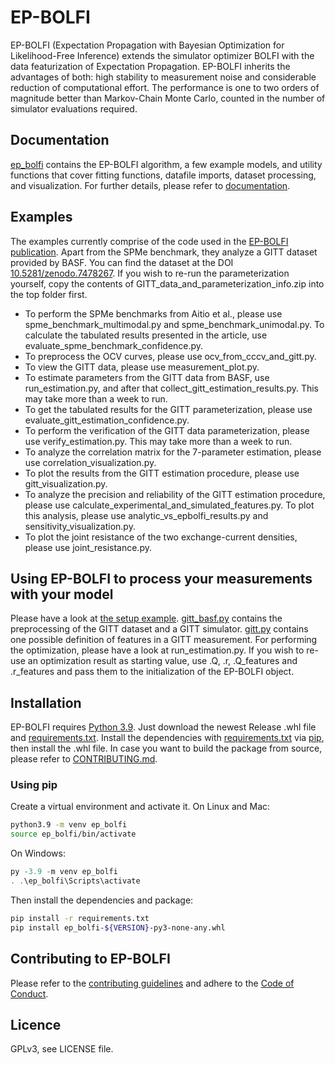 # EP-BOLFI

EP-BOLFI (Expectation Propagation with Bayesian Optimization for Likelihood-Free Inference) extends the simulator optimizer BOLFI with the data featurization of Expectation Propagation. EP-BOLFI inherits the advantages of both: high stability to measurement noise and considerable reduction of computational effort. The performance is one to two orders of magnitude better than Markov-Chain Monte Carlo, counted in the number of simulator evaluations required.

## Documentation

[ep_bolfi](ep_bolfi/) contains the EP-BOLFI algorithm, a few example models, and utility functions that cover fitting functions, datafile imports, dataset processing, and visualization. For further details, please refer to [documentation](documentation/).

## Examples

The examples currently comprise of the code used in the [EP-BOLFI publication](https://doi.org/10.48550/arXiv.2208.03289). Apart from the SPMe benchmark, they analyze a GITT dataset provided by BASF. You can find the dataset at the DOI [10.5281/zenodo.7478267](https://doi.org/10.5281/zenodo.7478267). If you wish to re-run the parameterization yourself, copy the contents of GITT_data_and_parameterization_info.zip into the top folder first.
 - To perform the SPMe benchmarks from Aitio et al., please use spme_benchmark_multimodal.py and spme_benchmark_unimodal.py. To calculate the tabulated results presented in the article, use evaluate_spme_benchmark_confidence.py.
 - To preprocess the OCV curves, please use ocv_from_cccv_and_gitt.py.
 - To view the GITT data, please use measurement_plot.py.
 - To estimate parameters from the GITT data from BASF, use run_estimation.py, and after that collect_gitt_estimation_results.py. This may take more than a week to run.
 - To get the tabulated results for the GITT parameterization, please use evaluate_gitt_estimation_confidence.py.
 - To perform the verification of the GITT data parameterization, please use verify_estimation.py. This may take more than a week to run.
 - To analyze the correlation matrix for the 7-parameter estimation, please use correlation_visualization.py.
 - To plot the results from the GITT estimation procedure, please use gitt_visualization.py.
 - To analyze the precision and reliability of the GITT estimation procedure, please use calculate_experimental_and_simulated_features.py. To plot this analysis, please use analytic_vs_epbolfi_results.py and sensitivity_visualization.py.
 - To plot the joint resistance of the two exchange-current densities, please use joint_resistance.py.

## Using EP-BOLFI to process your measurements with your model

Please have a look at [the setup example](Python/parameters/estimation/). [gitt_basf.py](Python/parameters/estimation/gitt_basf.py) contains the preprocessing of the GITT dataset and a GITT simulator. [gitt.py](Python/parameters/estimation/gitt.py) contains one possible definition of features in a GITT measurement. For performing the optimization, please have a look at run_estimation.py. If you wish to re-use an optimization result as starting value, use .Q, .r, .Q_features and .r_features and pass them to the initialization of the EP-BOLFI object.

## Installation

EP-BOLFI requires [Python 3.9](https://www.python.org/downloads/release/python-3913/). Just download the newest Release .whl file and [requirements.txt](requirements.txt). Install the dependencies with [requirements.txt](requirements.txt) via [pip](https://pypi.org/project/pip/), then install the .whl file. In case you want to build the package from source, please refer to [CONTRIBUTING.md](CONTRIBUTING.md#building-from-source).

### Using pip

Create a virtual environment and activate it. On Linux and Mac:
```bash
python3.9 -m venv ep_bolfi
source ep_bolfi/bin/activate
```
On Windows:
```powershell
py -3.9 -m venv ep_bolfi
. .\ep_bolfi\Scripts\activate
```

Then install the dependencies and package:
```bash
pip install -r requirements.txt
pip install ep_bolfi-${VERSION}-py3-none-any.whl
```

## Contributing to EP-BOLFI

Please refer to the [contributing guidelines](CONTRIBUTING.md) and adhere to the [Code of Conduct](CODE_OF_CONDUCT.md).

## Licence

GPLv3, see LICENSE file.
